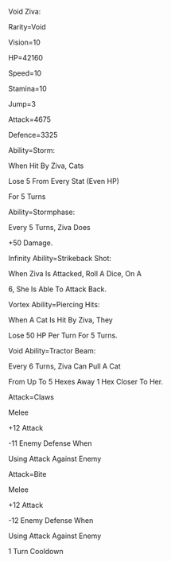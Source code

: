 Void Ziva:

Rarity=Void

Vision=10

HP=42160

Speed=10

Stamina=10

Jump=3

Attack=4675

Defence=3325

Ability=Storm:

When Hit By Ziva, Cats

Lose 5 From Every Stat (Even HP)

For 5 Turns

Ability=Stormphase:

Every 5 Turns, Ziva Does

+50 Damage.

Infinity Ability=Strikeback Shot:

When Ziva Is Attacked, Roll A Dice, On A

6, She Is Able To Attack Back.

Vortex Ability=Piercing Hits:

When A Cat Is Hit By Ziva, They

Lose 50 HP Per Turn For 5 Turns.

Void Ability=Tractor Beam:

Every 6 Turns, Ziva Can Pull A Cat

From Up To 5 Hexes Away 1 Hex Closer To Her.

Attack=Claws

Melee

+12 Attack

-11 Enemy Defense When

Using Attack Against Enemy

Attack=Bite

Melee

+12 Attack

-12 Enemy Defense When

Using Attack Against Enemy

1 Turn Cooldown
